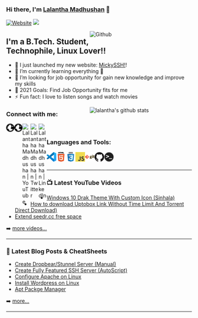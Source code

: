 ### Hi there, I'm [Lalantha Madhushan][website] 👋

[![Website](https://img.shields.io/badge/Website-Lalantha-green)](https://lalantha.me/)
![](https://komarev.com/ghpvc/?username=lalantham&color=red)

<!-- Any image aligned to the right. Beware the width -->
<img width="55%" align="right" alt="Github" src="https://raw.githubusercontent.com/onimur/.github/master/.resources/git-header.svg" />

## I'm a B.Tech. Student, Technophile, Linux Lover!!

- 🔭 I just launched my new website: [MickySSH!][website1]!
- 🌱 I’m currently learning everything 🤣
- 👯 I’m looking for job opportunity for gain new knowledge and improve my skills
- 🥅 2021 Goals: Find Job Opportunity fits for me
- ⚡ Fun fact: I love to listen songs and watch movies

<!-- Your github readme stats
You can use this api: https://github.com/anuraghazra/github-readme-stats
-->
<p>
  <a href="https://github.com/kaviya-admin/handle-path-oz">
    <img width="55%" align="right" alt="lalantha's github stats" src="https://github-readme-stats.vercel.app/api?username=lalantham&show_icons=true&hide_border=true" />
  </a>

### Connect with me:

[<img align="left" alt="Lalantha Madhushan" width="22px" src="https://raw.githubusercontent.com/iconic/open-iconic/master/svg/globe.svg" />][website]
[<img align="left" alt="MickySSH" width="22px" src="https://raw.githubusercontent.com/iconic/open-iconic/master/svg/globe.svg" />][website1]
[<img align="left" alt="Lalantha Madhushan | YouTube" width="22px" src="https://cdn.jsdelivr.net/npm/simple-icons@v3/icons/youtube.svg" />][youtube]
[<img align="left" alt="Lalantha Madhushan | Twitter" width="22px" src="https://cdn.jsdelivr.net/npm/simple-icons@v3/icons/twitter.svg" />][twitter]
[<img align="left" alt="Lalantha Madhushan | LinkedIn" width="22px" src="https://cdn.jsdelivr.net/npm/simple-icons@v3/icons/linkedin.svg" />][linkedin]

<br />

### Languages and Tools:

[<img align="left" alt="Visual Studio Code" width="26px" src="https://raw.githubusercontent.com/github/explore/80688e429a7d4ef2fca1e82350fe8e3517d3494d/topics/visual-studio-code/visual-studio-code.png" />][webdevplaylist]
[<img align="left" alt="HTML5" width="26px" src="https://raw.githubusercontent.com/github/explore/80688e429a7d4ef2fca1e82350fe8e3517d3494d/topics/html/html.png" />][webdevplaylist]
[<img align="left" alt="CSS3" width="26px" src="https://raw.githubusercontent.com/github/explore/80688e429a7d4ef2fca1e82350fe8e3517d3494d/topics/css/css.png" />][cssplaylist]
[<img align="left" alt="JavaScript" width="26px" src="https://raw.githubusercontent.com/github/explore/80688e429a7d4ef2fca1e82350fe8e3517d3494d/topics/javascript/javascript.png" />][jsplaylist]
[<img align="left" alt="Git" width="26px" src="https://raw.githubusercontent.com/github/explore/80688e429a7d4ef2fca1e82350fe8e3517d3494d/topics/git/git.png" />][webdevplaylist]
[<img align="left" alt="GitHub" width="26px" src="https://raw.githubusercontent.com/github/explore/78df643247d429f6cc873026c0622819ad797942/topics/github/github.png" />][webdevplaylist]
[<img align="left" alt="Terminal" width="26px" src="https://raw.githubusercontent.com/github/explore/80688e429a7d4ef2fca1e82350fe8e3517d3494d/topics/terminal/terminal.png" />][webdevplaylist]

<br />
<br />

---

### 📺 Latest YouTube Videos

<!-- YOUTUBE:START -->
- [Windows 10 Drak Theme With Custom Icon (Sinhala)](https://www.youtube.com/watch?v=gsikDPUtudk)
- [How to download Uptobox Link Without Time Limit And Torrent Direct Download)](https://www.youtube.com/watch?v=xp1CVwc5Ieg)
- [Extend seedr.cc free space](https://www.youtube.com/watch?v=xJ8DDkmyFZM)
<!-- YOUTUBE:END -->

➡️ [more videos...](https://www.youtube.com/channel/UCv09kbldjSWze-SJ6GdqkDA?view_as=subscriber)

---

### 📕 Latest Blog Posts & CheatSheets

<!-- BLOG-POST-LIST:START -->
- [Create Dropbear/Stunnel Server (Manual)](https://docs.google.com/document/d/16JLeM56Ax-CGiGXmZ1TQPUaKHT_70KwunvSW3Ag1OcQ/edit?usp=sharing)
- [Create Fully Featured SSH Server (AutoScript)](https://github.com/lalantham/ssh-server)
- [Configure Apache on Linux](https://github.com/lalantham/web-server-linux)
- [Install Wordpress on Linux](https://github.com/lalantham/install-wordpress)
- [Apt Packge Manager](https://github.com/lalantham/apt-pkg-manager)
<!-- BLOG-POST-LIST:END -->

➡️ [more...](https://lalantha.me/)

---

[website]: https://lalantha.me/
[website1]: https://mickyssh.me/
[twitter]: https://twitter.com/lalantham82
[youtube]: https://www.youtube.com/channel/UCv09kbldjSWze-SJ6GdqkDA?view_as=subscriber
[linkedin]: https://www.linkedin.com/in/lalantha-madhushan/
[webdevplaylist]: https://lalantha.me/
[jsplaylist]: https://lalantha.me/
[cssplaylist]: https://lalantha.me/
[reactplaylist]: https://lalantha.me/
